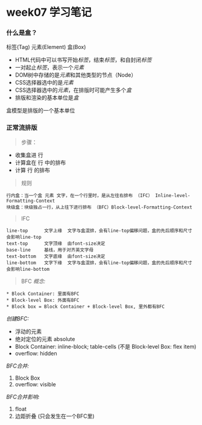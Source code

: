 # week07 学习笔记

### 什么是盒？
标签(Tag)   元素(Element)   盒(Box)
* HTML代码中可以书写开始*标签*，结束*标签*，和自封闭*标签*
* 一对起止*标签*，表示一个*元素*
* DOM树中存储的是*元素*和其他类型的节点（Node）
* CSS选择器选中的是*元素*
* CSS选择器选中的*元素*，在排版时可能产生多个*盒*
* 排版和渲染的基本单位是*盒*

盒模型是排版的一个基本单位

### 正常流排版
> 步骤：
* 收集盒进 行
* 计算盒在 行 中的排布
* 计算 行 的排布

> 规则
```
行内盒：当一个盒 元素 文字，在一个行里时，是从左往右排布 （IFC） Inline-level-Formatting-Context
块级盒：块级独占一行，从上往下进行排布 （BFC）Block-level-Formatting-Context
```

> IFC
```
line-top      文字上缘  文字与盒混排，会有line-top偏移问题，盒的先后顺序和尺寸会影响line-top
text-top      文字顶缘  由font-size决定
base-line     基线，用于对齐英文字母
text-bottom   文字底缘  由font-size决定
line-bottom   文字下缘  文字与盒混排，会有line-top偏移问题，盒的先后顺序和尺寸会影响line-bottom
```

> BFC
*概念:*
```
* Block Container: 里面有BFC
* Block-level Box: 外面有BFC
* Block box = Block Container + Block-level Box, 里外都有BFC
```
*创建BFC:*
* 浮动的元素
* 绝对定位的元素 absolute
* Block Container: inline-block; table-cells (不是 Block-level Box: flex item)
* overflow: hidden

*BFC合并:*
1. Block Box
2. overflow: visible

*BFC合并影响:*
1. float
2. 边距折叠 (只会发生在一个BFC里)